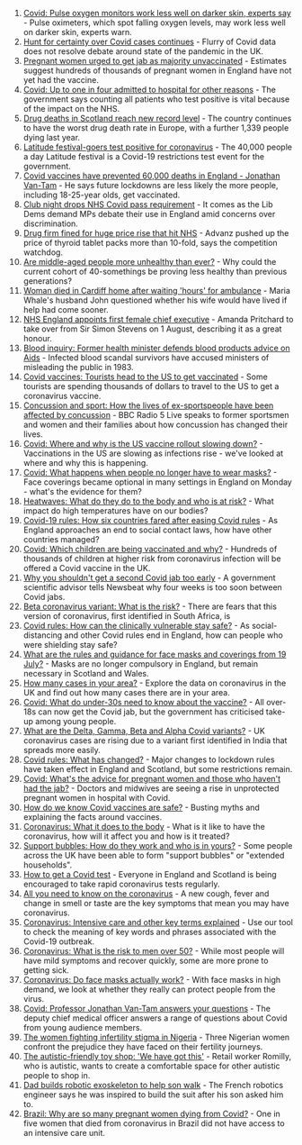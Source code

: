 1. [Covid: Pulse oxygen monitors work less well on darker skin, experts say](https://www.bbc.co.uk/news/health-58032842) - Pulse oximeters, which spot falling oxygen levels, may work less well on darker skin, experts warn.
2. [Hunt for certainty over Covid cases continues](https://www.bbc.co.uk/news/health-58029383) - Flurry of Covid data does not resolve debate around state of the pandemic in the UK.
3. [Pregnant women urged to get jab as majority unvaccinated](https://www.bbc.co.uk/news/health-58014779) - Estimates suggest hundreds of thousands of pregnant women in England have not yet had the vaccine.
4. [Covid: Up to one in four admitted to hospital for other reasons](https://www.bbc.co.uk/news/health-58025045) - The government says counting all patients who test positive is vital because of the impact on the NHS.
5. [Drug deaths in Scotland reach new record level](https://www.bbc.co.uk/news/uk-scotland-58024296) - The country continues to have the worst drug death rate in Europe, with a further 1,339 people dying last year.
6. [Latitude festival-goers test positive for coronavirus](https://www.bbc.co.uk/news/uk-england-suffolk-58025078) - The 40,000 people a day Latitude festival is a Covid-19 restrictions test event for the government.
7. [Covid vaccines have prevented 60,000 deaths in England - Jonathan Van-Tam](https://www.bbc.co.uk/news/newsbeat-58014546) - He says future lockdowns are less likely the more people, including 18-25-year olds, get vaccinated.
8. [Club night drops NHS Covid pass requirement](https://www.bbc.co.uk/news/uk-58015800) - It comes as the Lib Dems demand MPs debate their use in England amid concerns over discrimination.
9. [Drug firm fined for huge price rise that hit NHS](https://www.bbc.co.uk/news/business-58009149) - Advanz pushed up the price of thyroid tablet packs more than 10-fold, says the competition watchdog.
10. [Are middle-aged people more unhealthy than ever?](https://www.bbc.co.uk/news/health-57999892) - Why could the current cohort of 40-somethings be proving less healthy than previous generations?
11. [Woman died in Cardiff home after waiting 'hours' for ambulance](https://www.bbc.co.uk/news/uk-wales-58005545) - Maria Whale's husband John questioned whether his wife would have lived if help had come sooner.
12. [NHS England appoints first female chief executive](https://www.bbc.co.uk/news/health-57908563) - Amanda Pritchard to take over from Sir Simon Stevens on 1 August, describing it as a great honour.
13. [Blood inquiry: Former health minister defends blood products advice on Aids](https://www.bbc.co.uk/news/health-58004764) - Infected blood scandal survivors have accused ministers of misleading the public in 1983.
14. [Covid vaccines: Tourists head to the US to get vaccinated](https://www.bbc.co.uk/news/world-us-canada-58004253) - Some tourists are spending thousands of dollars to travel to the US to get a coronavirus vaccine.
15. [Concussion and sport: How the lives of ex-sportspeople have been affected by concussion](https://www.bbc.co.uk/sport/57932622) - BBC Radio 5 Live speaks to former sportsmen and women and their families about how concussion has changed their lives.
16. [Covid: Where and why is the US vaccine rollout slowing down?](https://www.bbc.co.uk/news/57889961) - Vaccinations in the US are slowing as infections rise - we've looked at where and why this is happening.
17. [Covid: What happens when people no longer have to wear masks?](https://www.bbc.co.uk/news/health-57861677) - Face coverings became optional in many settings in England on Monday - what's the evidence for them?
18. [Heatwaves: What do they do to the body and who is at risk?](https://www.bbc.co.uk/news/health-49112807) - What impact do high temperatures have on our bodies?
19. [Covid-19 rules: How six countries fared after easing Covid rules](https://www.bbc.co.uk/news/world-57796133) - As England approaches an end to social contact laws, how have other countries managed?
20. [Covid: Which children are being vaccinated and why?](https://www.bbc.co.uk/news/health-57888429) - Hundreds of thousands of children at higher risk from coronavirus infection will be offered a Covid vaccine in the UK.
21. [Why you shouldn't get a second Covid jab too early](https://www.bbc.co.uk/news/newsbeat-57682233) - A government scientific advisor tells Newsbeat why four weeks is too soon between Covid jabs.
22. [Beta coronavirus variant: What is the risk?](https://www.bbc.co.uk/news/health-55534727) - There are fears that this version of coronavirus, first identified in South Africa, is
23. [Covid rules: How can the clinically vulnerable stay safe?](https://www.bbc.co.uk/news/health-51997151) - As social-distancing and other Covid rules end in England, how can people who were shielding stay safe?
24. [What are the rules and guidance for face masks and coverings from 19 July?](https://www.bbc.co.uk/news/health-51205344) - Masks are no longer compulsory in England, but remain necessary in Scotland and Wales.
25. [How many cases in your area?](https://www.bbc.co.uk/news/uk-51768274) - Explore the data on coronavirus in the UK and find out how many cases there are in your area.
26. [Covid: What do under-30s need to know about the vaccine?](https://www.bbc.co.uk/news/health-57273875) - All over-18s can now get the Covid jab, but the government has criticised take-up among young people.
27. [What are the Delta, Gamma, Beta and Alpha Covid variants?](https://www.bbc.co.uk/news/health-55659820) - UK coronavirus cases are rising due to a variant first identified in India that spreads more easily.
28. [Covid rules: What has changed?](https://www.bbc.co.uk/news/explainers-52530518) - Major changes to lockdown rules have taken effect in England and Scotland, but some restrictions remain.
29. [Covid: What's the advice for pregnant women and those who haven't had the jab?](https://www.bbc.co.uk/news/health-55045639) - Doctors and midwives are seeing a rise in unprotected pregnant women in hospital with Covid.
30. [How do we know Covid vaccines are safe?](https://www.bbc.co.uk/news/health-55056016) - Busting myths and explaining the facts around vaccines.
31. [Coronavirus: What it does to the body](https://www.bbc.co.uk/news/health-51214864) - What is it like to have the coronavirus, how will it affect you and how is it treated?
32. [Support bubbles: How do they work and who is in yours?](https://www.bbc.co.uk/news/health-52637354) - Some people across the UK have been able to form "support bubbles" or "extended households".
33. [How to get a Covid test](https://www.bbc.co.uk/news/health-51943612) - Everyone in England and Scotland is being encouraged to take rapid coronavirus tests regularly.
34. [All you need to know on the coronavirus](https://www.bbc.co.uk/news/health-51048366) - A new cough, fever and change in smell or taste are the key symptoms that mean you may have coronavirus.
35. [Coronavirus: Intensive care and other key terms explained](https://www.bbc.co.uk/news/health-52182658) - Use our tool to check the meaning of key words and phrases associated with the Covid-19 outbreak.
36. [Coronavirus: What is the risk to men over 50?](https://www.bbc.co.uk/news/health-52197594) - While most people will have mild symptoms and recover quickly, some are more prone to getting sick.
37. [Coronavirus: Do face masks actually work?](https://www.bbc.co.uk/news/health-51881555) - With face masks in high demand, we look at whether they really can protect people from the virus.
38. [Covid: Professor Jonathan Van-Tam answers your questions](https://www.bbc.co.uk/news/uk-58020184) - The deputy chief medical officer answers a range of questions about Covid from young audience members.
39. [The women fighting infertility stigma in Nigeria](https://www.bbc.co.uk/news/world-africa-58004523) - Three Nigerian women confront the prejudice they have faced on their fertility journeys.
40. [The autistic-friendly toy shop: 'We have got this'](https://www.bbc.co.uk/news/uk-england-58026672) - Retail worker Romilly, who is autistic, wants to create a comfortable space for other autistic people to shop in.
41. [Dad builds robotic exoskeleton to help son walk](https://www.bbc.co.uk/news/world-europe-57985857) - The French robotics engineer says he was inspired to build the suit after his son asked him to.
42. [Brazil: Why are so many pregnant women dying from Covid?](https://www.bbc.co.uk/news/world-latin-america-57974754) - One in five women that died from coronavirus in Brazil did not have access to an intensive care unit.
